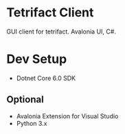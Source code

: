 # Tetrifact Client

GUI client for tetrifact. Avalonia UI, C#.

# Dev Setup

- Dotnet Core 6.0 SDK

## Optional 

- Avalonia Extension for Visual Studio 
- Python 3.x 